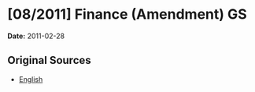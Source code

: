 # [08/2011] Finance (Amendment) GS

**Date:** 2011-02-28

## Original Sources

- [English](https://documents.gov.lk/view/bills/2011/2/08-2011_E.pdf)
